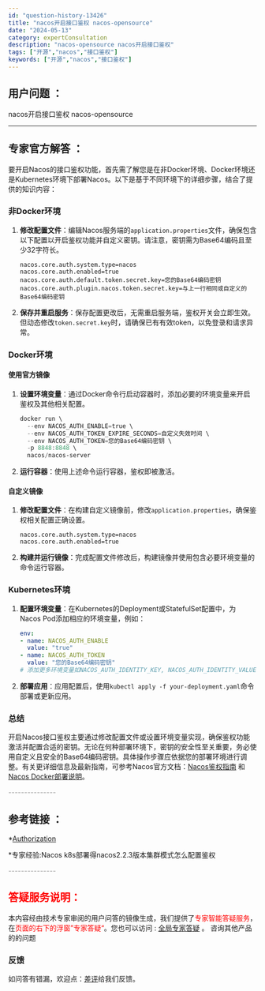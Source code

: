 ```yaml
---
id: "question-history-13426"
title: "nacos开启接口鉴权 nacos-opensource"
date: "2024-05-13"
category: expertConsultation
description: "nacos-opensource nacos开启接口鉴权"
tags: ["开源","nacos","接口鉴权"]
keywords: ["开源","nacos","接口鉴权"]
---
```


## 用户问题 ： 
 nacos开启接口鉴权 nacos-opensource 

---------------
## 专家官方解答 ：

要开启Nacos的接口鉴权功能，首先需了解您是在非Docker环境、Docker环境还是Kubernetes环境下部署Nacos。以下是基于不同环境下的详细步骤，结合了提供的知识内容：

### 非Docker环境

1. **修改配置文件**：编辑Nacos服务端的`application.properties`文件，确保包含以下配置以开启鉴权功能并自定义密钥。请注意，密钥需为Base64编码且至少32字符长。
   ```properties
   nacos.core.auth.system.type=nacos
   nacos.core.auth.enabled=true
   nacos.core.auth.default.token.secret.key=您的Base64编码密钥
   nacos.core.auth.plugin.nacos.token.secret.key=与上一行相同或自定义的Base64编码密钥
   ```
   
2. **保存并重启服务**：保存配置更改后，无需重启服务端，鉴权开关会立即生效。但动态修改`token.secret.key`时，请确保已有有效token，以免登录和请求异常。

### Docker环境

#### 使用官方镜像

1. **设置环境变量**：通过Docker命令行启动容器时，添加必要的环境变量来开启鉴权及其他相关配置。
   ```powershell
   docker run \
     --env NACOS_AUTH_ENABLE=true \
     --env NACOS_AUTH_TOKEN_EXPIRE_SECONDS=自定义失效时间 \
     --env NACOS_AUTH_TOKEN=您的Base64编码密钥 \
     -p 8848:8848 \
     nacos/nacos-server
   ```
   
2. **运行容器**：使用上述命令运行容器，鉴权即被激活。

#### 自定义镜像

1. **修改配置文件**：在构建自定义镜像前，修改`application.properties`，确保鉴权相关配置正确设置。
   ```properties
   nacos.core.auth.system.type=nacos
   nacos.core.auth.enabled=true
   ```

2. **构建并运行镜像**：完成配置文件修改后，构建镜像并使用包含必要环境变量的命令运行容器。

### Kubernetes环境

1. **配置环境变量**：在Kubernetes的Deployment或StatefulSet配置中，为Nacos Pod添加相应的环境变量，例如：
   ```yaml
   env:
   - name: NACOS_AUTH_ENABLE
     value: "true"
   - name: NACOS_AUTH_TOKEN
     value: "您的Base64编码密钥"
   # 添加更多环境变量如NACOS_AUTH_IDENTITY_KEY, NACOS_AUTH_IDENTITY_VALUE等根据需要
   ```
   
2. **部署应用**：应用配置后，使用`kubectl apply -f your-deployment.yaml`命令部署或更新应用。

### 总结

开启Nacos接口鉴权主要通过修改配置文件或设置环境变量实现，确保鉴权功能激活并配置合适的密钥。无论在何种部署环境下，密钥的安全性至关重要，务必使用自定义且安全的Base64编码密钥。具体操作步骤应依据您的部署环境进行调整。有关更详细信息及最新指南，可参考Nacos官方文档：[Nacos鉴权指南](https://nacos.io/docs/latest/guide/user/auth/) 和 [Nacos Docker部署说明](https://github.com/nacos-group/nacos-docker)。


<font color="#949494">---------------</font> 


## 参考链接 ：

*[Authorization](https://nacos.io/docs/latest/guide/user/auth)
 
 *专家经验:Nacos k8s部署得nacos2.2.3版本集群模式怎么配置鉴权 


 <font color="#949494">---------------</font> 
 


## <font color="#FF0000">答疑服务说明：</font> 

本内容经由技术专家审阅的用户问答的镜像生成，我们提供了<font color="#FF0000">专家智能答疑服务</font>，在<font color="#FF0000">页面的右下的浮窗”专家答疑“</font>。您也可以访问 : [全局专家答疑](https://opensource.alibaba.com/chatBot) 。 咨询其他产品的的问题

### 反馈
如问答有错漏，欢迎点：[差评](https://ai.nacos.io/user/feedbackByEnhancerGradePOJOID?enhancerGradePOJOId=13432)给我们反馈。

